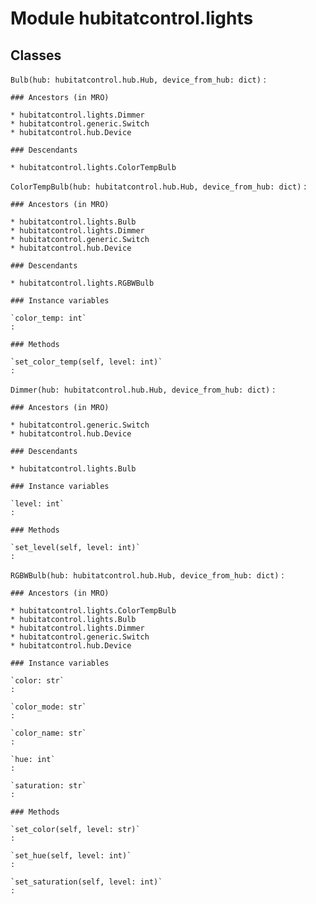 Module hubitatcontrol.lights
============================

Classes
-------

`Bulb(hub: hubitatcontrol.hub.Hub, device_from_hub: dict)`
:   

    ### Ancestors (in MRO)

    * hubitatcontrol.lights.Dimmer
    * hubitatcontrol.generic.Switch
    * hubitatcontrol.hub.Device

    ### Descendants

    * hubitatcontrol.lights.ColorTempBulb

`ColorTempBulb(hub: hubitatcontrol.hub.Hub, device_from_hub: dict)`
:   

    ### Ancestors (in MRO)

    * hubitatcontrol.lights.Bulb
    * hubitatcontrol.lights.Dimmer
    * hubitatcontrol.generic.Switch
    * hubitatcontrol.hub.Device

    ### Descendants

    * hubitatcontrol.lights.RGBWBulb

    ### Instance variables

    `color_temp: int`
    :

    ### Methods

    `set_color_temp(self, level: int)`
    :

`Dimmer(hub: hubitatcontrol.hub.Hub, device_from_hub: dict)`
:   

    ### Ancestors (in MRO)

    * hubitatcontrol.generic.Switch
    * hubitatcontrol.hub.Device

    ### Descendants

    * hubitatcontrol.lights.Bulb

    ### Instance variables

    `level: int`
    :

    ### Methods

    `set_level(self, level: int)`
    :

`RGBWBulb(hub: hubitatcontrol.hub.Hub, device_from_hub: dict)`
:   

    ### Ancestors (in MRO)

    * hubitatcontrol.lights.ColorTempBulb
    * hubitatcontrol.lights.Bulb
    * hubitatcontrol.lights.Dimmer
    * hubitatcontrol.generic.Switch
    * hubitatcontrol.hub.Device

    ### Instance variables

    `color: str`
    :

    `color_mode: str`
    :

    `color_name: str`
    :

    `hue: int`
    :

    `saturation: str`
    :

    ### Methods

    `set_color(self, level: str)`
    :

    `set_hue(self, level: int)`
    :

    `set_saturation(self, level: int)`
    :